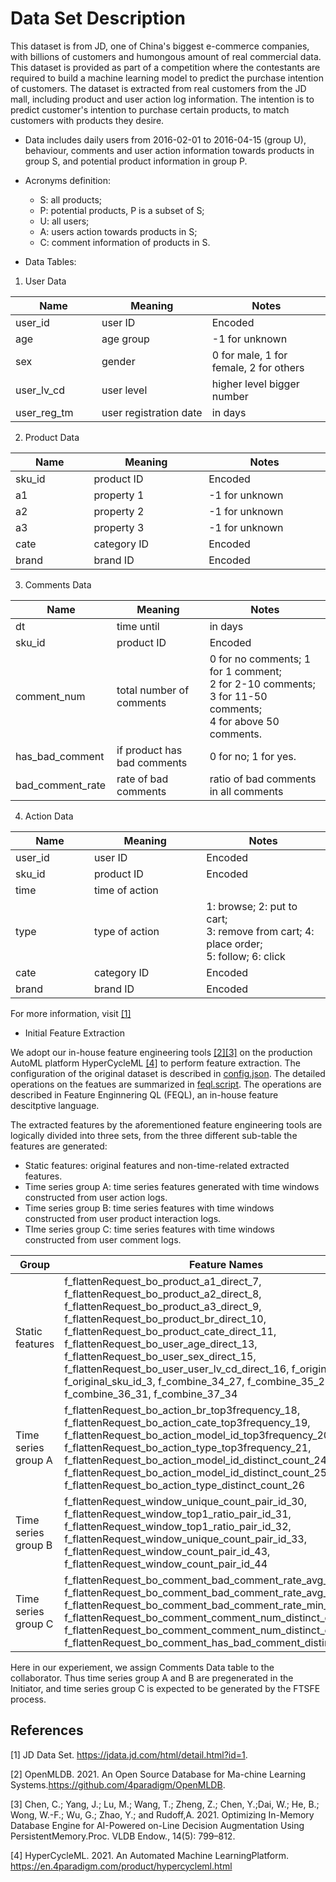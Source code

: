# Data Set Description

This dataset is from JD, one of China's biggest e-commerce companies, with billions of customers and humongous amount of real commercial data. This dataset is provided as part of a competition where the contestants are required to build a machine learning model to predict the purchase intention of customers. The dataset is extracted from real customers from the JD mall, including product and user action log information. The intention is to predict customer's intention to purchase certain products, to match customers with products they desire.

* Data includes daily users from 2016-02-01 to 2016-04-15 (group U), behaviour, comments and user action information towards products in group S, and potential product information in group P.
* Acronyms definition:
	* S: all products;
	* P: potential products, P is a subset of S;
	* U: all users;
	* A: users action towards products in S;
	* C: comment information of products in S.
 
* Data Tables: 

 1. User Data

| Name <img width=100/> | Meaning <img width=160/>| Notes <img width=200/>|
|-------------|-----------------------|-----------------------------------------|
| user_id     | user ID               | Encoded                                 |
| age         | age group             | -1 for unknown                          |
| sex         | gender                | 0 for male, 1 for female, 2 for others  |
| user_lv_cd  | user level            | higher level bigger number              |
| user_reg_tm | user registration date | in days                                 |

2. Product Data

| Name <img width=100/> | Meaning <img width=160/>| Notes <img width=200/>|
|-------------|-----------------------|-----------------------------------------|
| sku_id      | product ID            | Encoded                                 |
| a1          | property 1            | -1 for unknown                          |
| a2          | property 2            | -1 for unknown                          |
| a3          | property 3            | -1 for unknown                          |
| cate        | category ID           | Encoded                                 |
| brand       | brand ID              | Encoded                                 |

3. Comments Data

| Name <img width=100/> | Meaning <img width=160/>| Notes <img width=200/>|
|-------------|-----------------------|-----------------------------------------|
| dt         | time until             | in days                                 |
| sku_id      | product ID            | Encoded                                 |
| comment_num | total number of comments  | 0 for no comments; 1 for 1 comment; <br> 2 for 2-10 comments; 3 for 11-50 comments; <br> 4 for above 50 comments.                        |
| has_bad_comment  | if product has bad comments | 0 for no; 1 for yes.         |
| bad_comment_rate | rate of bad comments        | ratio of bad comments in all comments|

4. Action Data

| Name <img width=100/> | Meaning <img width=160/>| Notes <img width=200/>|
|-------------|-----------------------|-----------------------------------------|
| user_id     | user ID               | Encoded                                 |
| sku_id      | product ID            | Encoded                                 |
| time        | time of action    |
| type        | type of action        | 1: browse; 2: put to cart; <br>3: remove from cart; 4: place order; <br>5: follow; 6: click |
| cate        | category ID           | Encoded                                 |
| brand       | brand ID              | Encoded                                 |

For more information, visit [[1]](#1) 


* Initial Feature Extraction

We adopt our in-house feature engineering tools [[2]](#2)[[3]](#3) on the production AutoML platform HyperCycleML [[4]](#4) to perform feature extraction. The configuration of the original dataset is described in [config.json](dataset/config.json). The detailed operations on the featues are summarized in [feql.script](dataset/feql.script). The operations are described in Feature Enginnering QL (FEQL), an in-house feature descitptive language.

The extracted features by the aforementioned feature engineering tools are logically divided into three sets, from the three different sub-table the features are generated:

- Static features: original features and non-time-related extracted features.
- Time series group A: time series features generated with time windows constructed from user action logs.
- Time series group B: time series features with time windows constructed from user product interaction logs.
- TIme series group C: time series features with time windows constructed from user comment logs. 

| Group               | Feature Names                                                |
| ------------------- | ------------------------------------------------------------ |
| Static features     | f_flattenRequest_bo_product_a1_direct_7, f_flattenRequest_bo_product_a2_direct_8, f_flattenRequest_bo_product_a3_direct_9, f_flattenRequest_bo_product_br_direct_10, f_flattenRequest_bo_product_cate_direct_11, f_flattenRequest_bo_user_age_direct_13, f_flattenRequest_bo_user_sex_direct_15, f_flattenRequest_bo_user_user_lv_cd_direct_16, f_original_pair_id_2, f_original_sku_id_3, f_combine_34_27, f_combine_35_29, f_combine_36_31, f_combine_37_34 |
| Time series group A | f_flattenRequest_bo_action_br_top3frequency_18, f_flattenRequest_bo_action_cate_top3frequency_19, f_flattenRequest_bo_action_model_id_top3frequency_20, f_flattenRequest_bo_action_type_top3frequency_21, f_flattenRequest_bo_action_model_id_distinct_count_24, f_flattenRequest_bo_action_model_id_distinct_count_25, f_flattenRequest_bo_action_type_distinct_count_26 |
| Time series group B | f_flattenRequest_window_unique_count_pair_id_30, f_flattenRequest_window_top1_ratio_pair_id_31, f_flattenRequest_window_top1_ratio_pair_id_32, f_flattenRequest_window_unique_count_pair_id_33, f_flattenRequest_window_count_pair_id_43, f_flattenRequest_window_count_pair_id_44 |
| Time series group C | f_flattenRequest_bo_comment_bad_comment_rate_avg_5, f_flattenRequest_bo_comment_bad_comment_rate_avg_6, f_flattenRequest_bo_comment_bad_comment_rate_min_17, f_flattenRequest_bo_comment_comment_num_distinct_count_27, f_flattenRequest_bo_comment_comment_num_distinct_count_28, f_flattenRequest_bo_comment_has_bad_comment_distinct_count_29 |

Here in our experiement, we assign Comments Data table to the collaborator. Thus time series group A and B are pregenerated in the Initiator, and time series group C is expected to be generated by the FTSFE process.



## References

<a id="1">[1]</a> JD Data Set.  https://jdata.jd.com/html/detail.html?id=1.

<a id="2">[2]</a> OpenMLDB.  2021. An  Open  Source  Database  for  Ma-chine  Learning  Systems.https://github.com/4paradigm/OpenMLDB.

<a id="3">[3]</a> Chen, C.; Yang, J.; Lu, M.; Wang, T.; Zheng, Z.; Chen, Y.;Dai, W.; He, B.; Wong, W.-F.; Wu, G.; Zhao, Y.; and Rudoff,A. 2021.  Optimizing In-Memory Database Engine for AI-Powered on-Line Decision Augmentation Using PersistentMemory.Proc. VLDB Endow., 14(5): 799–812.

<a id="4">[4]</a>  HyperCycleML.  2021.   An  Automated  Machine  LearningPlatform. https://en.4paradigm.com/product/hypercycleml.html

